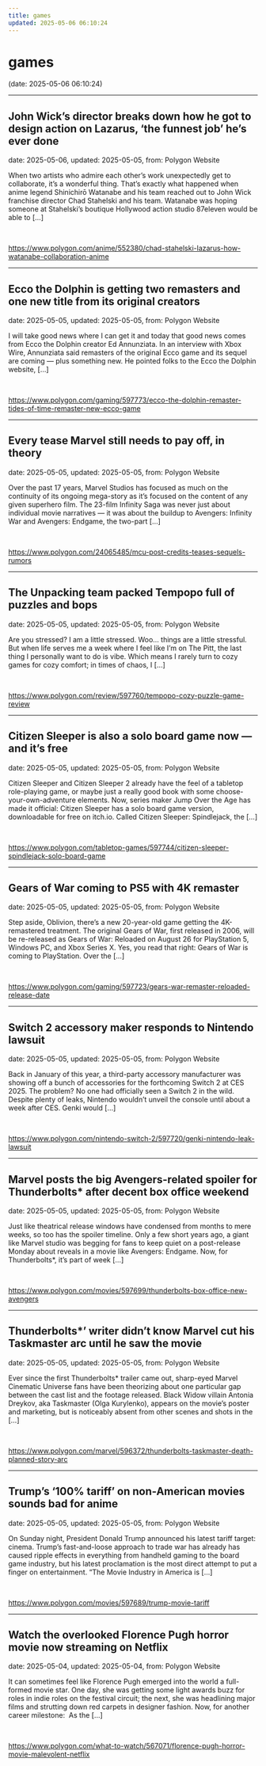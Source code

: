 ```yaml
---
title: games
updated: 2025-05-06 06:10:24
---
```


# games

(date: 2025-05-06 06:10:24)

---

## John Wick’s director breaks down how he got to design action on Lazarus, ‘the funnest job’ he’s ever done

date: 2025-05-06, updated: 2025-05-05, from: Polygon Website

When two artists who admire each other’s work unexpectedly get to collaborate, it’s a wonderful thing. That’s exactly what happened when anime legend Shinichirō Watanabe and his team reached out to John Wick franchise director Chad Stahelski and his team. Watanabe was hoping someone at Stahelski’s boutique Hollywood action studio 87eleven would be able to [&#8230;] 

<br> 

<https://www.polygon.com/anime/552380/chad-stahelski-lazarus-how-watanabe-collaboration-anime>

---

## Ecco the Dolphin is getting two remasters and one new title from its original creators

date: 2025-05-05, updated: 2025-05-05, from: Polygon Website

I will take good news where I can get it and today that good news comes from Ecco the Dolphin creator Ed Annunziata. In an interview with Xbox Wire, Annunziata said remasters of the original Ecco game and its sequel are coming — plus something new. He pointed folks to the Ecco the Dolphin website, [&#8230;] 

<br> 

<https://www.polygon.com/gaming/597773/ecco-the-dolphin-remaster-tides-of-time-remaster-new-ecco-game>

---

## Every tease Marvel still needs to pay off, in theory

date: 2025-05-05, updated: 2025-05-05, from: Polygon Website

Over the past 17 years, Marvel Studios has focused as much on the continuity of its ongoing mega-story as it’s focused on the content of any given superhero film. The 23-film Infinity Saga was never just about individual movie narratives — it was about the buildup to Avengers: Infinity War and Avengers: Endgame, the two-part [&#8230;] 

<br> 

<https://www.polygon.com/24065485/mcu-post-credits-teases-sequels-rumors>

---

## The Unpacking team packed Tempopo full of puzzles and bops

date: 2025-05-05, updated: 2025-05-05, from: Polygon Website

Are you stressed? I am a little stressed. Woo… things are a little stressful.&#160; But when life serves me a week where I feel like I’m on The Pitt, the last thing I personally want to do is vibe. Which means I rarely turn to cozy games for cozy comfort; in times of chaos, I [&#8230;] 

<br> 

<https://www.polygon.com/review/597760/tempopo-cozy-puzzle-game-review>

---

## Citizen Sleeper is also a solo board game now — and it’s free

date: 2025-05-05, updated: 2025-05-05, from: Polygon Website

Citizen Sleeper and Citizen Sleeper 2 already have the feel of a tabletop role-playing game, or maybe just a really good book with some choose-your-own-adventure elements. Now, series maker Jump Over the Age has made it official: Citizen Sleeper has a solo board game version, downloadable for free on itch.io. Called Citizen Sleeper: Spindlejack, the [&#8230;] 

<br> 

<https://www.polygon.com/tabletop-games/597744/citizen-sleeper-spindlejack-solo-board-game>

---

## Gears of War coming to PS5 with 4K remaster

date: 2025-05-05, updated: 2025-05-05, from: Polygon Website

Step aside, Oblivion, there’s a new 20-year-old game getting the 4K-remastered treatment. The original Gears of War, first released in 2006, will be re-released as Gears of War: Reloaded on August 26 for PlayStation 5, Windows PC, and Xbox Series X. Yes, you read that right: Gears of War is coming to PlayStation. Over the [&#8230;] 

<br> 

<https://www.polygon.com/gaming/597723/gears-war-remaster-reloaded-release-date>

---

## Switch 2 accessory maker responds to Nintendo lawsuit

date: 2025-05-05, updated: 2025-05-05, from: Polygon Website

Back in January of this year, a third-party accessory manufacturer was showing off a bunch of accessories for the forthcoming Switch 2 at CES 2025. The problem? No one had officially seen a Switch 2 in the wild. Despite plenty of leaks, Nintendo wouldn’t unveil the console until about a week after CES. Genki would [&#8230;] 

<br> 

<https://www.polygon.com/nintendo-switch-2/597720/genki-nintendo-leak-lawsuit>

---

## Marvel posts the big Avengers-related spoiler for Thunderbolts* after decent box office weekend

date: 2025-05-05, updated: 2025-05-05, from: Polygon Website

Just like theatrical release windows have condensed from months to mere weeks, so too has the spoiler timeline. Only a few short years ago, a giant like Marvel studio was begging for fans to keep quiet on a post-release Monday about reveals in a movie like Avengers: Endgame. Now, for Thunderbolts*, it’s part of week [&#8230;] 

<br> 

<https://www.polygon.com/movies/597699/thunderbolts-box-office-new-avengers>

---

## Thunderbolts*’ writer didn’t know Marvel cut his Taskmaster arc until he saw the movie

date: 2025-05-05, updated: 2025-05-05, from: Polygon Website

Ever since the first Thunderbolts* trailer came out, sharp-eyed Marvel Cinematic Universe fans have been theorizing about one particular gap between the cast list and the footage released. Black Widow villain Antonia Dreykov, aka Taskmaster (Olga Kurylenko), appears on the movie’s poster and marketing, but is noticeably absent from other scenes and shots in the [&#8230;] 

<br> 

<https://www.polygon.com/marvel/596372/thunderbolts-taskmaster-death-planned-story-arc>

---

## Trump’s ‘100% tariff’ on non-American movies sounds bad for anime

date: 2025-05-05, updated: 2025-05-05, from: Polygon Website

On Sunday night, President Donald Trump announced his latest tariff target: cinema. Trump’s fast-and-loose approach to trade war has already has caused ripple effects in everything from handheld gaming to the board game industry, but his latest proclamation is the most direct attempt to put a finger on entertainment. “The Movie Industry in America is [&#8230;] 

<br> 

<https://www.polygon.com/movies/597689/trump-movie-tariff>

---

## Watch the overlooked Florence Pugh horror movie now streaming on Netflix

date: 2025-05-04, updated: 2025-05-04, from: Polygon Website

It can sometimes feel like Florence Pugh emerged into the world a full-formed movie star. One day, she was getting some light awards buzz for roles in indie roles on the festival circuit; the next, she was headlining major films and strutting down red carpets in designer fashion. Now, for another career milestone:  As the [&#8230;] 

<br> 

<https://www.polygon.com/what-to-watch/567071/florence-pugh-horror-movie-malevolent-netflix>


